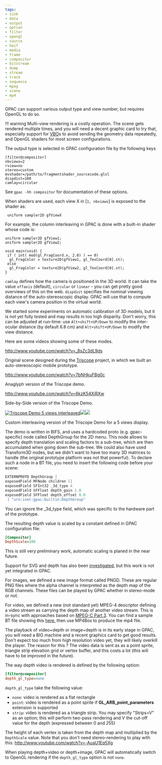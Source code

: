 ```yaml
---
tags:
- sink
- data
- output
- option
- filter
- opengl
- source
- heif
- media
- frame
- compositor
- bitstream
- dump
- stream
- track
- sequence
- mpeg
- scene
- mp4
---
```



GPAC can support various output type and view number, but requires OpenGL to do so. 

!!! warning
    Multi-view rendering is a costly operation. The scene gets rendered multiple times, and you will need a decent graphic card to try that, especially support for [VBO](http://en.wikipedia.org/wiki/Vertex_Buffer_Object)s to avoid sending the geometry data repeatedly, and OpenGL shaders for most screen configurations. 

The output type is selected in GPAC configuration file by the following keys

```
[filter@compositor]
nbviews=2
rview=no
stereo=custom
mvshader=/path/to/fragmentshader_sourcecode.glsl
dispdist=180
camlay=circular
```

See `gpac -hh compositor` for documentation of these options.


When shaders are used, each view X in \[`1, nbviews`\] is exposed to the shader as:

```
 uniform sampler2D gfViewX
```

For example, the column interleaving in GPAC is done with a built-in shader whose code is:

```
uniform sampler2D gfView1;
uniform sampler2D gfView2;

void main(void) {
 if ( int( mod(gl_FragCoord.x, 2.0) ) == 0)
  gl_FragColor = texture2D(gfView1, gl_TexCoord[0].st);
 else
  gl_FragColor = texture2D(gfView2, gl_TexCoord[0].st);
}
```

`camlay` defines how the camera is positioned in the 3D world. It can take the value `offaxis` (default), `circular` or `linear` - you can get pretty good overviews of this on the web. `dispdist` specifies the nominal viewing distance of the auto-stereoscopic display. GPAC will use that to compute each view's camera position in the virtual world. 

We started some experiments on automatic calibration of 3D models, but it is not yet fully tested and may results in too high disparity. Don't worry, this can be adjusted at run-time: use `Alt+shift+UP/Down` to modify the inter-ocular distance (by default 6.8 cm) and `Alt+shift+UP/Down` to modify the view distance.   

Here are some videos showing some of these modes. 

http://www.youtube.com/watch?v=_8sZc3dL9ds

Original scene designed during the [Triscope](http://triscope.enst.fr) project, in which we built an auto-stereoscopic mobile prototype.

http://www.youtube.com/watch?v=7bNHkuFBg0c

Anaglyph version of the Triscope demo.

http://www.youtube.com/watch?v=6kzK54XiRXw

Side-by-Side version of the Triscope Demo.

[![Triscope Demo 5 views interleaved](https://gpac.io/files/2011/05/triscope_menu_5views1-300x166.png)](https://gpac.io/files/2011/05/triscope_menu_5views1.png)[![](http://gpac.io/files/2011/05/triscope_dino_5views-300x166.png)](http://gpac.io/files/2011/05/triscope_dino_5views.png)[![](http://gpac.io/files/2011/05/triscope_nef_5views-300x166.png)](http://gpac.io/files/2011/05/triscope_nef_5views.png)

Custom interleaving version of the Triscope Demo for a 5 views display.

The demo is written in BIFS, and uses a hardcoded proto (e.g. gpac-specific) node called DepthGroup for the 2D menu. This node allows to specify depth translation and scaling factors to a sub-tree, which are then accumulated when going down the sub-tree. We could also have used Transform3D nodes, but we didn't want to have too many 3D matrices to handle (the original prototype platform was not that powerful). To declare such a node in a BT file, you need to insert the following code before your scene:

```c
EXTERNPROTO DepthGroup [
exposedField MFNode children []
exposedField SFInt32 _3d_type 4
exposedField SFFloat depth_gain 1.0
exposedField SFFloat depth_offset 0.0
 ] "urn:inet:gpac:builtin:DepthGroup"
```

You can ignore the \_3d\_type field, which was specific to the hardware part of the prototype.

The resulting depth value is scaled by a constant defined in GPAC configuration file:

```ini
[Compositor]
DepthScale=100
```

This is still very preliminary work, automatic scaling is planed in the near future.

Support for SVG and depth has also been [investigated](http://www.svgopen.org/2010/papers/54-SVG_Extensions_for_3D_displays/), but this work is not yet integrated in GPAC.

For images, we defined a new image format called PNGD. These are regular PNG files where the alpha channel is interpreted as the depth map of the RGB channels. These files can be played by GPAC whether in stereo-mode or not. 

For video, we defined a new (not standard yet) MPEG-4 descriptor defining a video stream as carrying the depth map of another video stream. This is in-sync with approaches based on [MPEG-C Part 3](http://www.google.com/url?sa=t&source=web&cd=1&ved=0CBgQFjAA&url=http%3A%2F%2Fvca.ele.tue.nl%2Fevents%2F3Dworkshop2006%2Fpdf%2FBourge_MPEG-C_Part3_EnablingTheIntroOfVideoPlusDepthContents.pdf&rct=j&q=MPEG-C%20carriage%20of%20auxiliary%20video&ei=Rd7CTbfyNcKKhQfJ1qy7BQ&usg=AFQjCNHlhdzaAamUyts5TjHn_fElcjFfPw&cad=rja). You can find a sample BT file showing this [here,](http://perso.telecom-paristech.fr/~lefeuvre/wwwfiles/video_and_depth.bt) then use MP4Box to produce the mp4 file. 

The playback of video+depth or image+depth is in its early stage in GPAC, you will need a BIG machine and a recent graphics card to get good results. Don't expect too much from high resolution video yet, they will likely overkill the player. The reason for this ? The video data is sent as as a point sprite, triangle strip elevation grid or vertex buffer, and this costs a lot (this will have to be improved in the future). 

The way depth video is rendered is defined by the following option:

```ini
[filter@compositor]
depth_gl_type=none
```

`depth_gl_type` take the following value:

*   `none`: video is rendered as a flat rectangle
*   `point`: video is rendered as a point sprite if **GL\_ARB\_point\_parameters** extension is supported
*   `strip`: video is rendered as a triangle strip. You may specify "Strips=V" as an option; this will perform two-pass rendering and V the cut-off value for the depth (expressed between 0 and 255)

The height of each vertex is taken from the depth map and multiplied by the `DepthScale` value. Note that you don't need stereo-rendering to play with this: http://www.youtube.com/watch?v=-AuaU1Eq5Xg 

When playing depth+video or depth+image, GPAC will automatically switch to OpenGL rendering if the `depth_gl_type` option is not `none`. 
